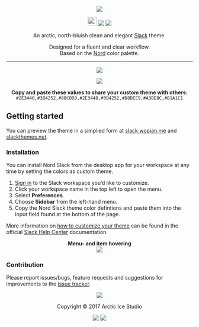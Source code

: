 <p align="center"><img src="https://cdn.rawgit.com/arcticicestudio/nord-slack/develop/assets/nord-slack-banner.svg"/></p>

<p align="center"><img src="https://assets-cdn.github.com/favicon.ico" width=24 height=24/> <a href="https://github.com/arcticicestudio/nord-slack/releases/latest"><img src="https://img.shields.io/github/release/arcticicestudio/nord-slack.svg?style=flat-square"/></a> <a href="https://github.com/arcticicestudio/nord/releases/tag/v0.2.0"><img src="https://img.shields.io/badge/Nord-v0.2.0-88C0D0.svg?style=flat-square"/></a></p>

<p align="center">An arctic, north-bluish clean and elegant <a href="https://slack.com">Slack</a> theme.</p>

<p align="center">Designed for a fluent and clear workflow.<br>
Based on the <a href="https://github.com/arcticicestudio/nord">Nord</a> color palette.</p>

---

<p align="center"><img src="https://raw.githubusercontent.com/arcticicestudio/nord-slack/develop/assets/scrot-hero.png"/></p>

<p align="center"><img src="https://raw.githubusercontent.com/arcticicestudio/nord-slack/develop/assets/scrot-definitions.png"/></p>

<p align="center"><strong>Copy and paste these values to share your custom theme with others:</strong><br><code>#2E3440,#3B4252,#88C0D0,#2E3440,#3B4252,#D8DEE9,#A3BE8C,#81A1C1</code></p>

## Getting started

You can preview the theme in a simplied form at [slack.wopian.me][preview-wopian] and [slackthemes.net][preview-slackthemes].

### Installation

You can install Nord Slack from the desktop app for your workspace at any time by setting the colors as custom theme.

  1. [Sign in][slack-help-sign-in] to the Slack workspace you’d like to customize.
  2. Click your workspace name in the top left to open the menu.
  3. Select **Preferences**.
  4. Choose **Sidebar** from the left-hand menu.
  5. Copy the Nord Slack theme color defintions and paste them into the input field found at the bottom of the page.

More information on [how to customize your theme][slack-help-customize] can be found in the official [Slack Help Center][slack-help-center] documentation.

<p align="center"><strong>Menu- and item hovering</strong><br><img src="https://raw.githubusercontent.com/arcticicestudio/nord-slack/develop/assets/scrcast-hovering.gif"/></p>

### Contribution

Please report issues/bugs, feature requests and suggestions for improvements to the [issue tracker](https://github.com/arcticicestudio/nord-slack/issues).

<p align="center"><img src="https://cdn.rawgit.com/arcticicestudio/nord/develop/src/assets/banner-footer-mountains.svg" /></p>

<p align="center">Copyright &copy; 2017 Arctic Ice Studio</p>

<p align="center"><a href="http://www.apache.org/licenses/LICENSE-2.0"><img src="https://img.shields.io/badge/License-Apache_2.0-5E81AC.svg?style=flat-square"/></a> <a href="https://creativecommons.org/licenses/by-sa/4.0"><img src="https://img.shields.io/badge/License-CC_BY--SA_4.0-5E81AC.svg?style=flat-square"/></a></p>

[preview-slackthemes]: http://slackthemes.net/#/custom#2E3440,3B4252,88C0D0,2E3440,3B4252,D8DEE9,A3BE8C,81A1C1
[preview-wopian]: https://slack.wopian.me/#/custom#2E3440,3B4252,88C0D0,2E3440,3B4252,D8DEE9,A3BE8C,81A1C1
[slack-help-center]: https://get.slack.help
[slack-help-customize]: https://get.slack.help/hc/en-us/articles/205166337-Customize-your-Slack-theme
[slack-help-sign-in]: https://get.slack.help/hc/en-us/articles/212681477-Sign-in-to-Slack
